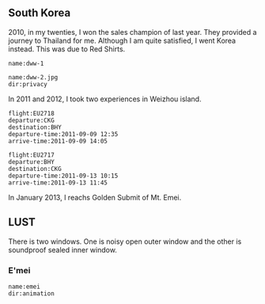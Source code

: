 <a-secret name="timeline"></a-secret>

<a-secret name="wxj" blackout></a-secret>

<a-secret name="wxj" autoload></a-secret>

## South Korea

2010, in my twenties, I won the sales champion of last year. They provided a journey to Thailand for me. Although I am quite satisfied, I went Korea instead. This was due to Red Shirts. 


```<a-img>
name:dww-1
```

```<a-img>
name:dww-2.jpg
dir:privacy
```

In 2011 and 2012, I took two experiences in Weizhou island. 

```<a-flight>
flight:EU2718
departure:CKG
destination:BHY
departure-time:2011-09-09 12:35
arrive-time:2011-09-09 14:05
```

```<a-flight>
flight:EU2717
departure:BHY
destination:CKG
departure-time:2011-09-13 10:15
arrive-time:2011-09-13 11:45
```

In January 2013, I reachs Golden Submit of Mt. Emei. 


## LUST

There is two windows. One is noisy open outer window and the other is soundproof sealed inner window.







### E'mei

```<a-img>
name:emei
dir:animation
```

